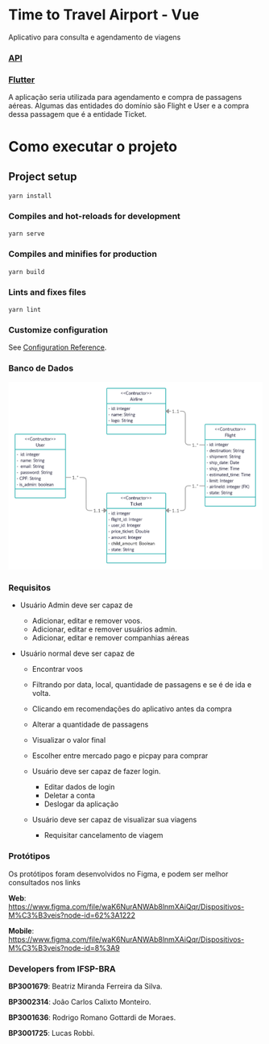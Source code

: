 # Time to Travel Airport - Vue

Aplicativo para consulta e agendamento de viagens

### [API](https://github.com/JoaoCCM/Time_To_Travel-API)

### [Flutter](https://github.com/BeatrizMiranda/airport_flutter)

A aplicação seria utilizada para agendamento e compra de passagens aéreas. Algumas das entidades do domínio são Flight e User e a compra dessa passagem que é a entidade Ticket.

# Como executar o projeto

## Project setup
```
yarn install
```

### Compiles and hot-reloads for development
```
yarn serve
```

### Compiles and minifies for production
```
yarn build
```

### Lints and fixes files
```
yarn lint
```

### Customize configuration
See [Configuration Reference](https://cli.vuejs.org/config/).


### Banco de Dados

![Schema do banco](.\src\assets\bdSchema.png)

### Requisitos

- Usuário Admin deve ser capaz de

  - Adicionar, editar e remover voos.
  - Adicionar, editar e remover usuários admin.
  - Adicionar, editar e remover companhias aéreas

- Usuário normal deve ser capaz de

  - Encontrar voos
  - Filtrando por data, local, quantidade de passagens e se é de ida e volta.
  - Clicando em recomendações do aplicativo antes da compra
  - Alterar a quantidade de passagens
  - Visualizar o valor final
  - Escolher entre mercado pago e picpay para comprar

  - Usuário deve ser capaz de fazer login.

    - Editar dados de login
    - Deletar a conta
    - Deslogar da aplicação

  - Usuário deve ser capaz de visualizar sua viagens
    - Requisitar cancelamento de viagem

### Protótipos

Os protótipos foram desenvolvidos no Figma, e podem ser melhor consultados nos links

**Web**: https://www.figma.com/file/waK6NurANWAb8lnmXAiQqr/Dispositivos-M%C3%B3veis?node-id=62%3A1222

**Mobile**: https://www.figma.com/file/waK6NurANWAb8lnmXAiQqr/Dispositivos-M%C3%B3veis?node-id=8%3A9

### Developers from IFSP-BRA

**BP3001679**: Beatriz Miranda Ferreira da Silva.

**BP3002314**: João Carlos Calixto Monteiro.

**BP3001636**: Rodrigo Romano Gottardi de Moraes.

**BP3001725**: Lucas Robbi.

